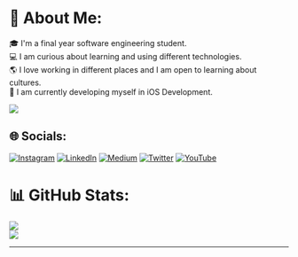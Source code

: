 # 💫 About Me:
🎓 I'm a final year software engineering student.<br>💻 I am curious about learning and using different technologies.<br>🌎 I love working in different places and I am open to learning about cultures.<br>📱 I am currently developing myself in iOS Development.

[![](https://visitcount.itsvg.in/api?id=yusufkaran&icon=0&color=0)](https://visitcount.itsvg.in)

## 🌐 Socials:
[![Instagram](https://img.shields.io/badge/Instagram-%23E4405F.svg?logo=Instagram&logoColor=white)](https://instagram.com/yusufkaranx) [![LinkedIn](https://img.shields.io/badge/LinkedIn-%230077B5.svg?logo=linkedin&logoColor=white)](https://linkedin.com/in/yusuf-karan) [![Medium](https://img.shields.io/badge/Medium-12100E?logo=medium&logoColor=white)](https://medium.com/@yusufkaran) [![Twitter](https://img.shields.io/badge/Twitter-%231DA1F2.svg?logo=Twitter&logoColor=white)](https://twitter.com/yusufkaranx) [![YouTube](https://img.shields.io/badge/YouTube-%23FF0000.svg?logo=YouTube&logoColor=white)](https://youtube.com/@yusufkaran)

# 📊 GitHub Stats:
![](https://github-readme-streak-stats.herokuapp.com/?user=yusufkaran&theme=default&hide_border=false)<br/>
![](https://github-readme-stats.vercel.app/api/top-langs/?username=yusufkaran&theme=default&hide_border=false&include_all_commits=true&count_private=true&layout=compact)

---


<!-- Proudly created with GPRM ( https://gprm.itsvg.in ) -->
